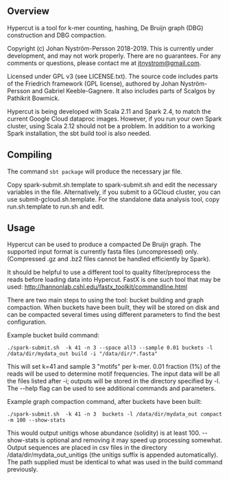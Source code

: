 ## Overview

Hypercut is a tool for k-mer counting, hashing, De Bruijn graph (DBG) construction and DBG compaction.

Copyright (c) Johan Nyström-Persson 2018-2019.
This is currently under development, and may not work properly. There are no guarantees. 
For any comments or questions, please contact me at jtnystrom@gmail.com.

Licensed under GPL v3 (see LICENSE.txt). 
The source code includes parts of the Friedrich framework (GPL license), authored by
Johan Nyström-Persson and Gabriel Keeble-Gagnere. It also includes parts of Scalgos by Pathikrit Bowmick.

Hypercut is being developed with Scala 2.11 and Spark 2.4, to match the current Google Cloud dataproc images.
However, if you run your own Spark cluster, using Scala 2.12 should not be a problem.
In addition to a working Spark installation, the sbt build tool is also needed.

## Compiling
The command `sbt package` will produce the necessary jar file.

Copy spark-submit.sh.template to spark-submit.sh and edit the necessary variables in the file.
Alternatively, if you submit to a GCloud cluster, you can use submit-gcloud.sh.template.
For the standalone data analysis tool, copy run.sh.template to run.sh and edit.

## Usage

Hypercut can be used to produce a compacted De Bruijn graph. The supported input format is currently 
fasta files (uncompressed) only. (Compressed .gz and .bz2 files cannot be handled efficiently by Spark).

It should be helpful to use a different tool to quality filter/preprocess the reads before loading data into
Hypercut. FastX is one such tool that may be used: http://hannonlab.cshl.edu/fastx_toolkit/commandline.html

There are two main steps to using the tool: bucket building and graph compaction.
When buckets have been built, they will be stored on disk and can be compacted several times using different parameters
to find the best configuration.

Example bucket build command:

`
./spark-submit.sh  -k 41 -n 3 --space all3 --sample 0.01 buckets -l /data/dir/mydata_out build -i "/data/dir/*.fasta"     
`

This will set k=41 and sample 3 "motifs" per k-mer. 0.01 fraction (1%) of the reads will be used to determine motif frequencies.
The input data will be all the files listed after -i; outputs will be stored in the directory specified by -l.
The --help flag can be used to see additional commands and parameters.

Example graph compaction command, after buckets have been built:

`
 ./spark-submit.sh  -k 41 -n 3  buckets -l /data/dir/mydata_out compact -m 100 --show-stats
`

This would output unitigs whose abundance (solidity) is at least 100. --show-stats is optional and removing it may speed up processing somewhat.
Output sequences are placed in csv files in the directory /data/dir/mydata_out_unitigs (the unitigs suffix is appended automatically).
The path supplied must be identical to what was used in the build command previously.


